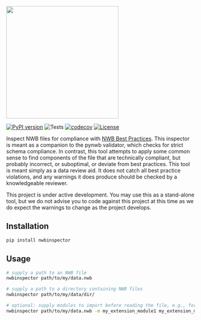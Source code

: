 <img src="docs/logo/logo.png" width="300">

[![PyPI version](https://badge.fury.io/py/nwbinspector.svg)](https://badge.fury.io/py/nwbinspector)
![Tests](https://github.com/NeurodataWithoutBorders/nwbinspector/actions/workflows/testing.yml/badge.svg)
[![codecov](https://codecov.io/gh/NeurodataWithoutBorders/nwbinspector/branch/dev/graphs/badge.svg?branch=dev)](https://codecov.io/github/NeurodataWithoutBorders/nwbinspector?branch=dev)
[![License](https://img.shields.io/pypi/l/pynwb.svg)](https://github.com/NeurodataWithoutBorders/nwbinspector/license.txt)

Inspect NWB files for compliance with [NWB Best Practices](https://www.nwb.org/best-practices/). This inspector is meant as a companion to the pynwb validator, which checks for strict schema compliance. In contrast, this tool attempts to apply some common sense to find components of the file that are technically compliant, but probably incorrect, or suboptimal, or deviate from best practices. This tool is meant simply as a data review aid. It does not catch all best practice violations, and any warnings it does produce should be checked by a knowledgeable reviewer.

This project is under active development. You may use this as a stand-alone tool, but we do not advise you to code against this project at this time as we do expect the warnings to change as the project develops.

## Installation
```bash
pip install nwbinspector
```

## Usage

```bash
# supply a path to an NWB file
nwbinspector path/to/my/data.nwb

# supply a path to a directory containing NWB files
nwbinspector path/to/my/data/dir/

# optional: supply modules to import before reading the file, e.g., for NWB extensions
nwbinspector path/to/my/data.nwb -m my_extension_module1 my_extension_module2
```
